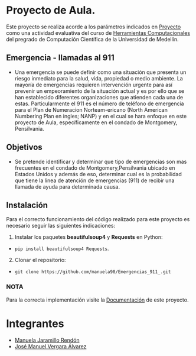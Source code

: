 # Proyecto de Aula.

Este proyecto se realiza acorde a los parámetros indicados en [Proyecto](https://github.com/cosmoscalibur/herramientas_computacionales/tree/master/Proyecto) como una actividad evaluativa del  curso de [Herramientas Computacionales](https://github.com/cosmoscalibur/herramientas_computacionales "GitHub Cosmoscalibur") del pregrado de
Computación Científica de la Universidad de Medellín.


##  Emergencia - llamadas al 911

* Una emergencia se puede definir como una situación que presenta un riesgo inmediato para la salud, vida, propiedad o medio ambiente. La mayoría de emergencias requieren intervención urgente para así prevenir un empeoramiento de la situación actual y es por ello que se han establecido diferentes organizaciones que atienden cada una de estas. Particularmente el 911 es el número de teléfono de emergencia para el Plan de Numeracion Norteam-ericano (North American Numbering Plan en ingles; NANP) y en el cual se hara enfoque en este proyecto de Aula, específicamente en el condado de Montgomery, Pensilvania.


## Objetivos

* Se pretende identificar y determinar que tipo de emergencias son mas frecuentes en el condado de Montgomery,Pensilvania ubicado en Estados Unidos y además de eso, determinar cual es la probabilidad que tiene la linea de atención de emergencias (911) de recibir una llamada de ayuda para determinada causa.
 
## Instalación

 Para el correcto funcionamiento del código realizado para este proyecto es necesario seguir las siguientes indicaciones:  
1. Instalar los paquetes __beautifulsoup4__ y __Requests__ en Python: 
 + `pip install beautifulsoup4 Requests`.  

2. Clonar el repositorio:
 + `git clone https://github.com/manuela98/Emergencias_911_.git`  

### NOTA

Para la correcta implementación visite la [Documentación](https://github.com/manuela98/Emergencias_911_/blob/master/Codigo/Documentaci%C3%B3n.ipynb) de este proyecto.

# Integrantes

* [Manuela Jaramillo Rendón](https://github.com/manuela98 "Cuenta de Github Manuela")
* [José Manuel Vergara Álvarez](https://github.com/JosemaUdeM "Cuenta de Github Jose")


 
